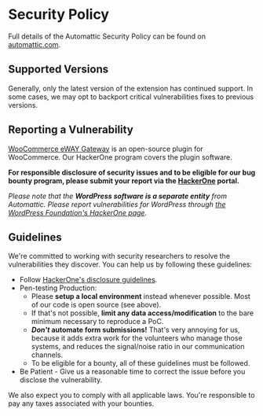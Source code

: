 # Security Policy

Full details of the Automattic Security Policy can be found on [automattic.com](https://automattic.com/security/).

## Supported Versions

Generally, only the latest version of the extension has continued support.  In some cases, we may opt to backport critical vulnerabilities fixes to previous versions. 

## Reporting a Vulnerability

[WooCommerce eWAY Gateway](https://wordpress.org/plugins/woocommerce-gateway-eway/) is an open-source plugin for WooCommerce. Our HackerOne program covers the plugin software.

**For responsible disclosure of security issues and to be eligible for our bug bounty program, please submit your report via the [HackerOne](https://hackerone.com/automattic) portal.**

_Please note that the **WordPress software is a separate entity** from Automattic. Please report vulnerabilities for WordPress through [the WordPress Foundation's HackerOne page](https://hackerone.com/wordpress)._

## Guidelines

We're committed to working with security researchers to resolve the vulnerabilities they discover. You can help us by following these guidelines:

*   Follow [HackerOne's disclosure guidelines](https://www.hackerone.com/disclosure-guidelines).
*   Pen-testing Production:
    *   Please **setup a local environment** instead whenever possible. Most of our code is open source (see above).
    *   If that's not possible, **limit any data access/modification** to the bare minimum necessary to reproduce a PoC.
    *   **_Don't_ automate form submissions!** That's very annoying for us, because it adds extra work for the volunteers who manage those systems, and reduces the signal/noise ratio in our communication channels.
    *   To be eligible for a bounty, all of these guidelines must be followed.
*   Be Patient - Give us a reasonable time to correct the issue before you disclose the vulnerability.

We also expect you to comply with all applicable laws. You're responsible to pay any taxes associated with your bounties.
